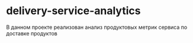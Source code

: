 # delivery-service-analytics
В данном проекте реализован анализ продуктовых метрик сервиса по доставке продуктов
